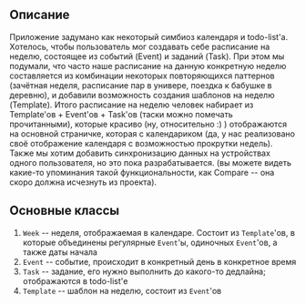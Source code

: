 ## Описание

Приложение задумано как некоторый симбиоз календаря и todo-list'a. Хотелось, чтобы пользователь мог создавать себе расписание на неделю, состоящее из событий (Event) и заданий (Task). При этом мы подумали, что часто наше расписание на данную конкретную неделю составляется из комбинации некоторых повторяющихся паттернов (зачётная неделя, расписание пар в универе, поездка к бабушке в деревню), и добавили возможность создания шаблонов на неделю (Template). Итого расписание на неделю человек набирает из Template'ов + Event'ов + Task'ов (таски можно помечать прочитанными), которые красиво (ну, относительно :) ) отображаются на основной страничке, которая с календариком (да, у нас реализовано своё отображение календаря с возможностью прокрутки недель). Также мы хотим добавить синхронизацию данных на устройствах одного пользователя, но это пока разрабатывается. (вы можете видеть какие-то упоминания такой функциональности, как Compare -- она скоро должна исчезнуть из проекта).

## Основные классы

1. `Week` -- неделя, отображаемая в календаре. Состоит из `Template`'ов, в которые объединены регулярные `Event`'ы, одиночных `Event`'ов, а также даты начала
2. `Event` -- событие, происходит в конкретный день в конкретное время
3. `Task` -- задание, его нужно выполнить до какого-то дедлайна; отображаются в todo-list'е
4. `Template` -- шаблон на неделю, состоит из `Event`'ов
